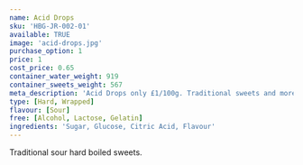 ```yaml
---
name: Acid Drops
sku: 'HBG-JR-002-01'
available: TRUE
image: 'acid-drops.jpg'
purchase_option: 1
price: 1
cost_price: 0.65
container_water_weight: 919
container_sweets_weight: 567
meta_description: 'Acid Drops only £1/100g. Traditional sweets and more at Humbugs Confectionery Store. Specialists in satisfying your sweet tooth!'
type: [Hard, Wrapped]
flavour: [Sour]
free: [Alcohol, Lactose, Gelatin]
ingredients: 'Sugar, Glucose, Citric Acid, Flavour'
---
```

Traditional sour hard boiled sweets.